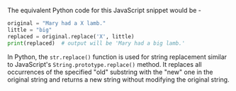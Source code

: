 The equivalent Python code for this JavaScript snippet would be -

```python
original = "Mary had a X lamb."
little = "big"
replaced = original.replace('X', little)
print(replaced)  # output will be 'Mary had a big lamb.'
```

In Python, the `str.replace()` function is used for string replacement similar to JavaScript's `String.prototype.replace()` method. It replaces all occurrences of the specified "old" substring with the "new" one in the original string and returns a new string without modifying the original string.

